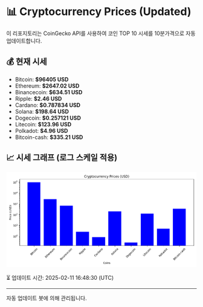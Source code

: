 
# 📊 Cryptocurrency Prices (Updated)

이 리포지토리는 CoinGecko API를 사용하여 코인 TOP 10 시세를 10분가격으로 자동 업데이트합니다.

## 💰 현재 시세
- Bitcoin: **$96405 USD**
- Ethereum: **$2647.02 USD**
- Binancecoin: **$634.51 USD**
- Ripple: **$2.46 USD**
- Cardano: **$0.787834 USD**
- Solana: **$198.64 USD**
- Dogecoin: **$0.257121 USD**
- Litecoin: **$123.96 USD**
- Polkadot: **$4.96 USD**
- Bitcoin-cash: **$335.21 USD**

## 📈 시세 그래프 (로그 스케일 적용)
![Crypto Prices](crypto_prices.png)

⏳ 업데이트 시간: 2025-02-11 16:48:30 (UTC)

---
자동 업데이트 봇에 의해 관리됩니다.
